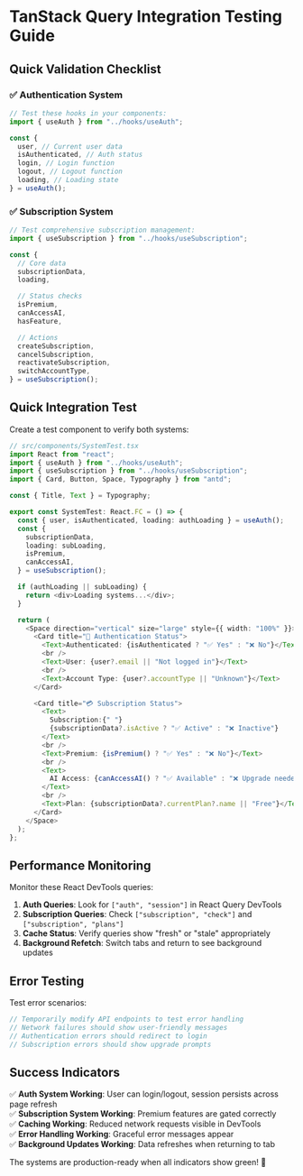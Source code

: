 # TanStack Query Integration Testing Guide

## Quick Validation Checklist

### ✅ Authentication System

```typescript
// Test these hooks in your components:
import { useAuth } from "../hooks/useAuth";

const {
  user, // Current user data
  isAuthenticated, // Auth status
  login, // Login function
  logout, // Logout function
  loading, // Loading state
} = useAuth();
```

### ✅ Subscription System

```typescript
// Test comprehensive subscription management:
import { useSubscription } from "../hooks/useSubscription";

const {
  // Core data
  subscriptionData,
  loading,

  // Status checks
  isPremium,
  canAccessAI,
  hasFeature,

  // Actions
  createSubscription,
  cancelSubscription,
  reactivateSubscription,
  switchAccountType,
} = useSubscription();
```

## Quick Integration Test

Create a test component to verify both systems:

```typescript
// src/components/SystemTest.tsx
import React from "react";
import { useAuth } from "../hooks/useAuth";
import { useSubscription } from "../hooks/useSubscription";
import { Card, Button, Space, Typography } from "antd";

const { Title, Text } = Typography;

export const SystemTest: React.FC = () => {
  const { user, isAuthenticated, loading: authLoading } = useAuth();
  const {
    subscriptionData,
    loading: subLoading,
    isPremium,
    canAccessAI,
  } = useSubscription();

  if (authLoading || subLoading) {
    return <div>Loading systems...</div>;
  }

  return (
    <Space direction="vertical" size="large" style={{ width: "100%" }}>
      <Card title="🔐 Authentication Status">
        <Text>Authenticated: {isAuthenticated ? "✅ Yes" : "❌ No"}</Text>
        <br />
        <Text>User: {user?.email || "Not logged in"}</Text>
        <br />
        <Text>Account Type: {user?.accountType || "Unknown"}</Text>
      </Card>

      <Card title="💳 Subscription Status">
        <Text>
          Subscription:{" "}
          {subscriptionData?.isActive ? "✅ Active" : "❌ Inactive"}
        </Text>
        <br />
        <Text>Premium: {isPremium() ? "✅ Yes" : "❌ No"}</Text>
        <br />
        <Text>
          AI Access: {canAccessAI() ? "✅ Available" : "❌ Upgrade needed"}
        </Text>
        <br />
        <Text>Plan: {subscriptionData?.currentPlan?.name || "Free"}</Text>
      </Card>
    </Space>
  );
};
```

## Performance Monitoring

Monitor these React DevTools queries:

1. **Auth Queries**: Look for `["auth", "session"]` in React Query DevTools
2. **Subscription Queries**: Check `["subscription", "check"]` and `["subscription", "plans"]`
3. **Cache Status**: Verify queries show "fresh" or "stale" appropriately
4. **Background Refetch**: Switch tabs and return to see background updates

## Error Testing

Test error scenarios:

```typescript
// Temporarily modify API endpoints to test error handling
// Network failures should show user-friendly messages
// Authentication errors should redirect to login
// Subscription errors should show upgrade prompts
```

## Success Indicators

✅ **Auth System Working**: User can login/logout, session persists across page refresh  
✅ **Subscription System Working**: Premium features are gated correctly  
✅ **Caching Working**: Reduced network requests visible in DevTools  
✅ **Error Handling Working**: Graceful error messages appear  
✅ **Background Updates Working**: Data refreshes when returning to tab

The systems are production-ready when all indicators show green! 🚀
